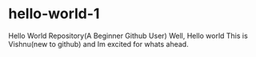 # hello-world-1
Hello World Repository(A Beginner Github User)
Well, Hello world This is Vishnu(new to github) and Im excited for whats ahead.
